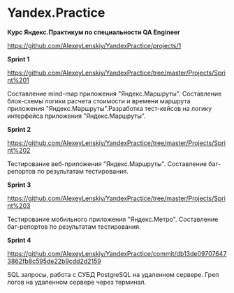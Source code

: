 # Yandex.Practice

**Курс Яндекс.Практикум по специальности QA Engineer**

https://github.com/AlexeyLenskiy/YandexPractice/projects/1


**Sprint 1** 

https://github.com/AlexeyLenskiy/YandexPractice/tree/master/Projects/Sprint%201

Составление mind-map приложения "Яндекс.Маршруты". Составление блок-схемы логики расчета стоимости и времени маршрута приложения "Яндекс.Маршруты".Разработка тест-кейсов на логику интерфейса приложения "Яндекс.Маршруты".


**Sprint 2** 

https://github.com/AlexeyLenskiy/YandexPractice/tree/master/Projects/Sprint%202

Тестирование веб-приложения "Яндекс.Маршруты". Составление баг-репортов по результатам тестирования.


**Sprint 3** 

https://github.com/AlexeyLenskiy/YandexPractice/tree/master/Projects/Sprint%203

Тестирование мобильного приложения "Яндекс.Метро". Составление баг-репортов по результатам тестирования.


**Sprint 4**

https://github.com/AlexeyLenskiy/YandexPractice/commit/db13de097076473862fb8c595de22b9cdd2d2159

SQL запросы, работа с СУБД PostgreSQL на удаленном сервере. Греп логов на удаленном сервере через терминал.
